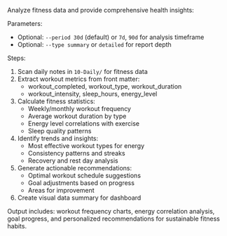 Analyze fitness data and provide comprehensive health insights:

Parameters:
- Optional: `--period 30d` (default) or `7d`, `90d` for analysis timeframe
- Optional: `--type summary` or `detailed` for report depth

Steps:
1. Scan daily notes in `10-Daily/` for fitness data
2. Extract workout metrics from front matter:
   - workout_completed, workout_type, workout_duration
   - workout_intensity, sleep_hours, energy_level
3. Calculate fitness statistics:
   - Weekly/monthly workout frequency
   - Average workout duration by type
   - Energy level correlations with exercise
   - Sleep quality patterns
4. Identify trends and insights:
   - Most effective workout types for energy
   - Consistency patterns and streaks
   - Recovery and rest day analysis
5. Generate actionable recommendations:
   - Optimal workout schedule suggestions
   - Goal adjustments based on progress
   - Areas for improvement
6. Create visual data summary for dashboard

Output includes: workout frequency charts, energy correlation analysis, goal progress, and personalized recommendations for sustainable fitness habits.